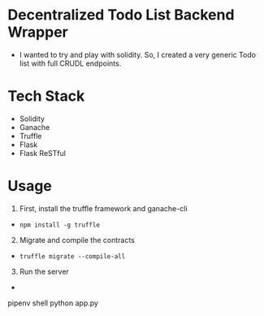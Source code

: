 # Decentralized Todo List Backend Wrapper

* I wanted to try and play with solidity. So, I created a very generic Todo list with full CRUDL endpoints.

# Tech Stack

* Solidity
* Ganache
* Truffle
* Flask
* Flask ReSTful

# Usage
1. First, install the truffle framework and ganache-cli
* ```npm install -g truffle```

2. Migrate and compile the contracts
* ```truffle migrate --compile-all```

3. Run the server
* ```shell
pipenv shell
python app.py
  ```
